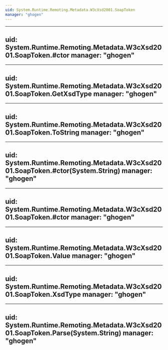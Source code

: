 ```yaml
---
uid: System.Runtime.Remoting.Metadata.W3cXsd2001.SoapToken
manager: "ghogen"
---
```


---
uid: System.Runtime.Remoting.Metadata.W3cXsd2001.SoapToken.#ctor
manager: "ghogen"
---

---
uid: System.Runtime.Remoting.Metadata.W3cXsd2001.SoapToken.GetXsdType
manager: "ghogen"
---

---
uid: System.Runtime.Remoting.Metadata.W3cXsd2001.SoapToken.ToString
manager: "ghogen"
---

---
uid: System.Runtime.Remoting.Metadata.W3cXsd2001.SoapToken.#ctor(System.String)
manager: "ghogen"
---

---
uid: System.Runtime.Remoting.Metadata.W3cXsd2001.SoapToken.#ctor
manager: "ghogen"
---

---
uid: System.Runtime.Remoting.Metadata.W3cXsd2001.SoapToken.Value
manager: "ghogen"
---

---
uid: System.Runtime.Remoting.Metadata.W3cXsd2001.SoapToken.XsdType
manager: "ghogen"
---

---
uid: System.Runtime.Remoting.Metadata.W3cXsd2001.SoapToken.Parse(System.String)
manager: "ghogen"
---

